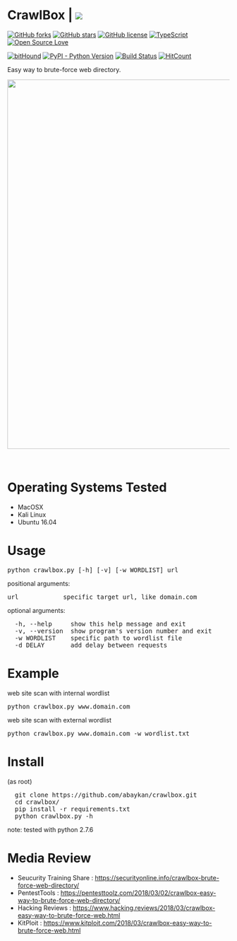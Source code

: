 # CrawlBox | <img src="https://img.shields.io/badge/Crawl-Box-red.svg">
[![GitHub forks](https://img.shields.io/github/forks/abaykan/CrawlBox.svg)](https://github.com/abaykan/CrawlBox/network)
[![GitHub stars](https://img.shields.io/github/stars/abaykan/CrawlBox.svg)](https://github.com/abaykan/CrawlBox/stargazers)
[![GitHub license](https://img.shields.io/github/license/abaykan/CrawlBox.svg)](https://github.com/abaykan/CrawlBox/blob/master/LICENSE)
[![TypeScript](https://badges.frapsoft.com/typescript/love/typescript.png?v=101)](https://github.com/ellerbrock/typescript-badges/)
[![Open Source Love](https://badges.frapsoft.com/os/v1/open-source.svg?v=103)](https://github.com/ellerbrock/open-source-badges/)

[![bitHound](https://img.shields.io/bithound/code/github/rexxars/sse-channel.svg)](https://github.com/abaykan/CrawlBox/)
[![PyPI - Python Version](https://img.shields.io/pypi/pyversions/Django.svg?style=plastic)](https://github.com/abaykan/CrawlBox/)
[![Build Status](https://semaphoreci.com/api/v1/abaykan/crawlbox-2/branches/add-license-1/shields_badge.svg)](https://semaphoreci.com/abaykan/crawlbox-2)
[![HitCount](http://hits.dwyl.io/abaykan/crawlbox.svg)](http://hits.dwyl.io/abaykan/crawlbox)

Easy way to brute-force web directory.<br>

<a href="https://asciinema.org/a/keUhurPa1dzABWvVxBwhBu4Yp"><img src="https://asciinema.org/a/keUhurPa1dzABWvVxBwhBu4Yp.png" width="836"/></a>

<br>

# Operating Systems Tested
- MacOSX
- Kali Linux
- Ubuntu 16.04

# Usage
<pre>python crawlbox.py [-h] [-v] [-w WORDLIST] url</pre>
positional arguments:

  <pre>url            specific target url, like domain.com</pre>
optional arguments:

<pre>  -h, --help     show this help message and exit
  -v, --version  show program's version number and exit
  -w WORDLIST    specific path to wordlist file
  -d DELAY       add delay between requests</pre>

# Example
web site scan with internal wordlist

<pre>python crawlbox.py www.domain.com</pre>
web site scan with external wordlist

<pre>python crawlbox.py www.domain.com -w wordlist.txt</pre>

# Install
(as root)
  <pre>
  git clone https://github.com/abaykan/crawlbox.git
  cd crawlbox/
  pip install -r requirements.txt
  python crawlbox.py -h</pre>
  
note: tested with python 2.7.6

# Media Review
- Seucurity Training Share : <a href="https://securityonline.info/crawlbox-brute-force-web-directory/">https://securityonline.info/crawlbox-brute-force-web-directory/</a>
- PentestTools : <a href="https://pentesttoolz.com/2018/03/02/crawlbox-easy-way-to-brute-force-web-directory/">https://pentesttoolz.com/2018/03/02/crawlbox-easy-way-to-brute-force-web-directory/</a>
- Hacking Reviews : <a href="https://www.hacking.reviews/2018/03/crawlbox-easy-way-to-brute-force-web.html">https://www.hacking.reviews/2018/03/crawlbox-easy-way-to-brute-force-web.html</a>
- KitPloit : <a href="https://www.kitploit.com/2018/03/crawlbox-easy-way-to-brute-force-web.html">https://www.kitploit.com/2018/03/crawlbox-easy-way-to-brute-force-web.html</a>
